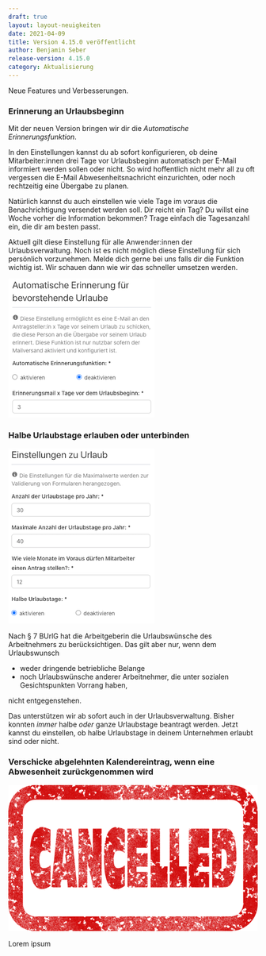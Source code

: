 ```yaml
---
draft: true
layout: layout-neuigkeiten
date: 2021-04-09
title: Version 4.15.0 veröffentlicht
author: Benjamin Seber
release-version: 4.15.0
category: Aktualisierung
---
```


Neue Features und Verbesserungen.

<!-- more -->

### Erinnerung an Urlaubsbeginn

<div class="flex space-x-8">
  <div class="max-w-2xl">
    <p>
      Mit der neuen Version bringen wir dir die <em class="font-bold">Automatische Erinnerungsfunktion</em>.
    </p>
    <p class="mb-4">
      In den Einstellungen kannst du ab sofort konfigurieren, ob deine Mitarbeiter:innen drei Tage vor Urlaubsbeginn automatisch per E-Mail informiert werden sollen oder nicht. So wird hoffentlich nicht mehr all zu oft vergessen die E-Mail Abwesenheitsnachricht einzurichten, oder noch rechtzeitig eine Übergabe zu planen.
    </p>
    <p>
      Natürlich kannst du auch einstellen wie viele Tage im voraus die Benachrichtigung versendet werden soll. Dir reicht ein Tag? Du willst eine Woche vorher die Information bekommen? Trage einfach die Tagesanzahl ein, die dir am besten passt.
    </p>
    <p>
      Aktuell gilt diese Einstellung für alle Anwender:innen der Urlaubsverwaltung. Noch ist es nicht möglich diese Einstellung für sich persönlich vorzunehmen.
      Melde dich gerne bei uns falls dir die Funktion wichtig ist. Wir schauen dann wie wir das schneller umsetzen werden.
    </p>
  </div>
  <div class="flex-1">
    <img
      src="einstellung-urlaubsbenachrichtigung.png"
      alt="Einstellen der automatischen Benachrichtigung X Tage vor Urlaubsbeginn."
      class="mx-auto"
    >
  </div>
</div>

### Halbe Urlaubstage erlauben oder unterbinden

<div class="flex space-x-8">
  <div class="mr-8">
    <img 
      src="einstellung-halbe-urlaubstage.png"
      alt="Einstellen ob halbe Urlaubstage erlaubt sind oder nicht."
      class="mx-auto"
    >
  </div>
  <div class="max-w-2xl">
    <p>
      Nach § 7 BUrlG hat die Arbeitgeberin die Urlaubswünsche des Arbeitnehmers zu berücksichtigen. Das gilt aber nur, wenn dem Urlaubswunsch
    </p>
    <ul>
      <li>weder dringende betriebliche Belange</li>
      <li>noch Urlaubswünsche anderer Arbeitnehmer, die unter sozialen Gesichtspunkten Vorrang haben,</li>
    </ul>
    <p>
      nicht entgegenstehen.
    </p>
    <p>
      Das unterstützen wir ab sofort auch in der Urlaubsverwaltung. Bisher konnten <em>immer</em> halbe <em>oder</em> ganze Urlaubstage beantragt werden. Jetzt kannst du einstellen, ob halbe Urlaubstage in deinem Unternehmen erlaubt sind oder nicht.
    </p>
  </div>
</div>

### Verschicke abgelehnten Kalendereintrag, wenn eine Abwesenheit zurückgenommen wird

<div class="flex space-x-8">
  <img src="cancelled.png" class="w-1/5 border-none" alt="per E-Mail ical Anhang einen Kalendereintrag mit einem Klick löschen lassen.">
  <p class="max-w-lg">
    Lorem ipsum
  </p>
</div>
